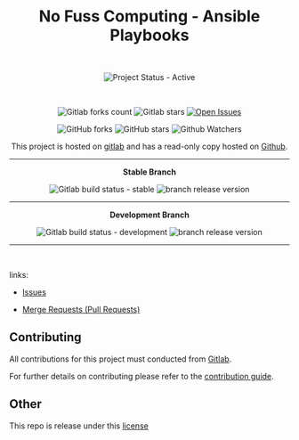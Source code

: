 <div align="center" width="100%">


# No Fuss Computing - Ansible Playbooks

<br>

![Project Status - Active](https://img.shields.io/badge/Project%20Status-Active-green?logo=gitlab&style=plastic) 

<br>

![Gitlab forks count](https://img.shields.io/badge/dynamic/json?label=Forks&query=%24.forks_count&url=https%3A%2F%2Fgitlab.com%2Fapi%2Fv4%2Fprojects%2F46364551%2F&color=ff782e&logo=gitlab&style=plastic) ![Gitlab stars](https://img.shields.io/badge/dynamic/json?label=Stars&query=%24.star_count&url=https%3A%2F%2Fgitlab.com%2Fapi%2Fv4%2Fprojects%2F46364551%2F&color=ff782e&logo=gitlab&style=plastic) [![Open Issues](https://img.shields.io/badge/dynamic/json?color=ff782e&logo=gitlab&style=plastic&label=Open%20Issues&query=%24.statistics.counts.opened&url=https%3A%2F%2Fgitlab.com%2Fapi%2Fv4%2Fprojects%2F46364551%2Fissues_statistics)](https://gitlab.com/nofusscomputing/projects/ansible/ansible_playbooks/-/issues)



![GitHub forks](https://img.shields.io/github/forks/NofussComputing/ansible_playbooks?logo=github&style=plastic&color=000000&labell=Forks) ![GitHub stars](https://img.shields.io/github/stars/NofussComputing/ansible_playbooks?color=000000&logo=github&style=plastic) ![Github Watchers](https://img.shields.io/github/watchers/NofussComputing/ansible_playbooks?color=000000&label=Watchers&logo=github&style=plastic)
<br>

This project is hosted on [gitlab](https://gitlab.com/nofusscomputing/projects/ansible/ansible_playbooks) and has a read-only copy hosted on [Github](https://github.com/NofussComputing/ansible_playbooks).

----

**Stable Branch**

![Gitlab build status - stable](https://img.shields.io/badge/dynamic/json?color=ff782e&label=Build&query=0.status&url=https%3A%2F%2Fgitlab.com%2Fapi%2Fv4%2Fprojects%2F46364551%2Fpipelines%3Fref%3Dmaster&logo=gitlab&style=plastic) ![branch release version](https://img.shields.io/badge/dynamic/yaml?color=ff782e&logo=gitlab&style=plastic&label=Release&query=%24.commitizen.version&url=https%3A//gitlab.com/nofusscomputing/projects/ansible/ansible_playbooks%2F-%2Fraw%2Fmaster%2F.cz.yaml) 

----

**Development Branch** 

![Gitlab build status - development](https://img.shields.io/badge/dynamic/json?color=ff782e&label=Build&query=0.status&url=https%3A%2F%2Fgitlab.com%2Fapi%2Fv4%2Fprojects%2F46364551%2Fpipelines%3Fref%3Ddevelopment&logo=gitlab&style=plastic) ![branch release version](https://img.shields.io/badge/dynamic/yaml?color=ff782e&logo=gitlab&style=plastic&label=Release&query=%24.commitizen.version&url=https%3A//gitlab.com/nofusscomputing/projects/ansible/Ansible_Playbooks%2F-%2Fraw%2Fdevelopment%2F.cz.yaml)

----
<br>

</div>

links:

- [Issues](https://gitlab.com/nofusscomputing/projects/ansible/Ansible_Playbooks/-/issues)

- [Merge Requests (Pull Requests)](https://gitlab.com/nofusscomputing/projects/ansible/Ansible_Playbooks/-/merge_requests)



## Contributing
All contributions for this project must conducted from [Gitlab](https://gitlab.com/nofusscomputing/projects/ansible/Ansible_Playbooks).

For further details on contributing please refer to the [contribution guide](CONTRIBUTING.md).


## Other

This repo is release under this [license](LICENSE)

